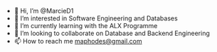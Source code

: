 - 👋 Hi, I’m @MarcieD1
- 👀 I’m interested in Software Engineering and Databases 
- 🌱 I’m currently learning with the ALX Programme
- 💞️ I’m looking to collaborate on Database and Backend Engineering
- 📫 How to reach me maphodes@gmail.com

<!---
MarcieD1/MarcieD1 is a ✨ special ✨ repository because its `README.md` (this file) appears on your GitHub profile.
You can click the Preview link to take a look at your changes.
--->
